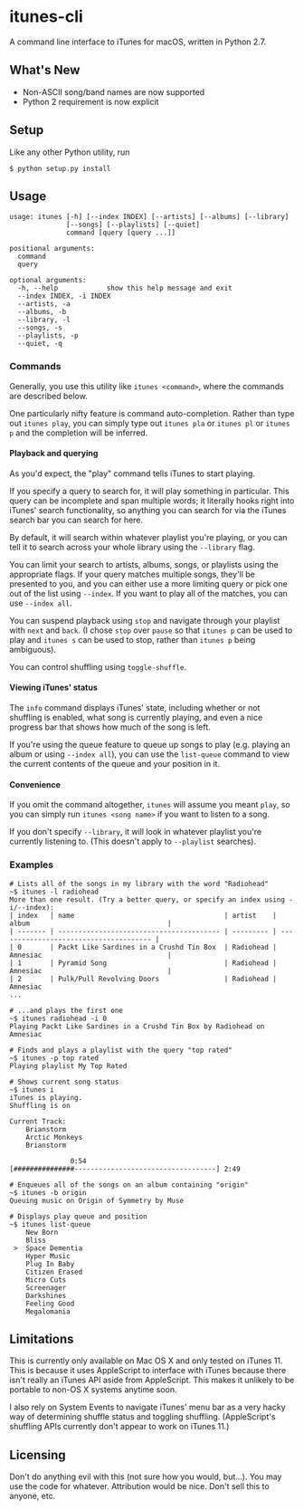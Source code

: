 # itunes-cli

A command line interface to iTunes for macOS, written in Python 2.7.

## What's New
- Non-ASCII song/band names are now supported
- Python 2 requirement is now explicit

## Setup

Like any other Python utility, run

```
$ python setup.py install
```

## Usage

```
usage: itunes [-h] [--index INDEX] [--artists] [--albums] [--library]
              [--songs] [--playlists] [--quiet]
              command [query [query ...]]
              
positional arguments:
  command
  query

optional arguments:
  -h, --help            show this help message and exit
  --index INDEX, -i INDEX
  --artists, -a
  --albums, -b
  --library, -l
  --songs, -s
  --playlists, -p
  --quiet, -q
```

### Commands

Generally, you use this utility like `itunes <command>`, where the commands are described below.

One particularly nifty feature is command auto-completion. Rather than type out `itunes play`, you can simply type out `itunes pla` or `itunes pl` or `itunes p` and the completion will be inferred.

#### Playback and querying

As you'd expect, the "play" command tells iTunes to start playing.

If you specify a query to search for, it will play something in particular. This query can be incomplete and span multiple words; it literally hooks right into iTunes' search functionality, so anything you can search for via the iTunes search bar you can search for here.

By default, it will search within whatever playlist you're playing, or you can tell it to search across your whole library using the `--library` flag.

You can limit your search to artists, albums, songs, or playlists using the appropriate flags. If your query matches multiple songs, they'll be presented to you, and you can either use a more limiting query or pick one out of the list using `--index`. If you want to play all of the matches, you can use `--index all`.

You can suspend playback using `stop` and navigate through your playlist with `next` and `back`. (I chose `stop` over `pause` so that `itunes p` can be used to play and `itunes s` can be used to stop, rather than `itunes p` being ambiguous).

You can control shuffling using `toggle-shuffle`.

#### Viewing iTunes' status

The `info` command displays iTunes' state, including whether or not shuffling is enabled, what song is currently playing, and even a nice progress bar that shows how much of the song is left.

If you're using the queue feature to queue up songs to play (e.g. playing an album or using `--index all`), you can use the `list-queue` command to view the current contents of the queue and your position in it.

#### Convenience

If you omit the command altogether, `itunes` will assume you meant `play`, so you can simply run `itunes <song name>` if you want to listen to a song.

If you don't specify `--library`, it will look in whatever playlist you're currently listening to. (This doesn't apply to `--playlist` searches).

### Examples

```
# Lists all of the songs in my library with the word "Radiohead"
~$ itunes -l radiohead
More than one result. (Try a better query, or specify an index using -i/--index):
| index   | name                                     | artist    | album                                  |
| ------- | ---------------------------------------- | --------- | -------------------------------------- |
| 0       | Packt Like Sardines in a Crushd Tin Box  | Radiohead | Amnesiac                               |
| 1       | Pyramid Song                             | Radiohead | Amnesiac                               |
| 2       | Pulk/Pull Revolving Doors                | Radiohead | Amnesiac
...
```

```
# ...and plays the first one
~$ itunes radiohead -i 0
Playing Packt Like Sardines in a Crushd Tin Box by Radiohead on Amnesiac
```

```
# Finds and plays a playlist with the query "top rated"
~$ itunes -p top rated
Playing playlist My Top Rated
```

```
# Shows current song status
~$ itunes i
iTunes is playing.
Shuffling is on

Current Track:
    Brianstorm
    Arctic Monkeys
    Brianstorm

               0:54
[###############-----------------------------------] 2:49
```

```
# Enqueues all of the songs on an album containing "origin"
~$ itunes -b origin
Queuing music on Origin of Symmetry by Muse
```

```
# Displays play queue and position
~$ itunes list-queue
    New Born
    Bliss
 >  Space Dementia
    Hyper Music
    Plug In Baby
    Citizen Erased
    Micro Cuts
    Screenager
    Darkshines
    Feeling Good
    Megalomania
```

## Limitations

This is currently only available on Mac OS X and only tested on iTunes 11. This is because it uses AppleScript to interface with iTunes because there isn't really an iTunes API aside from AppleScript. This makes it unlikely to be portable to non-OS X systems anytime soon.

I also rely on System Events to navigate iTunes' menu bar as a very hacky way of determining shuffle status and toggling shuffling. (AppleScript's shuffling APIs currently don't appear to work on iTunes 11.)

## Licensing

Don't do anything evil with this (not sure how you would, but...). You may use the code for whatever. Attribution would be nice. Don't sell this to anyone, etc.
